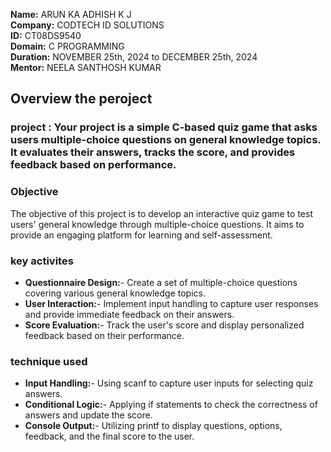 **Name:** ARUN KA ADHISH K J                                                                                                                                               
**Company:** CODTECH ID SOLUTIONS                                                                                                                                       
**ID:** CT08DS9540                                                                                                                                                       
**Domain:** C PROGRAMMING                                                                                                                                                   
**Duration:**  NOVEMBER 25th, 2024 to DECEMBER 25th, 2024                                                                                                                   
**Mentor:** NEELA SANTHOSH KUMAR                                                                                                                                             


 
## Overview the peroject

### project : Your project is a simple C-based quiz game that asks users multiple-choice questions on general knowledge topics. It evaluates their answers, tracks the score, and provides feedback based on performance.


### Objective 
The objective of this project is to develop an interactive quiz game to test users' general knowledge through multiple-choice questions. It aims to provide an engaging platform for learning and self-assessment.                                                                                                                                 


### key activites                                                                                                                                                           

- **Questionnaire Design:**- Create a set of multiple-choice questions covering various general knowledge topics.                                                            
- **User Interaction:**- Implement input handling to capture user responses and provide immediate feedback on their answers.                                                  
- **Score Evaluation:**- Track the user's score and display personalized feedback based on their performance.                                                              

### technique used                                                                                                                                                      

- **Input Handling:**- Using scanf to capture user inputs for selecting quiz answers.                                                                                         
- **Conditional Logic:**- Applying if statements to check the correctness of answers and update the score.                                                                    
- **Console Output:**- Utilizing printf to display questions, options, feedback, and the final score to the user.                                                           






